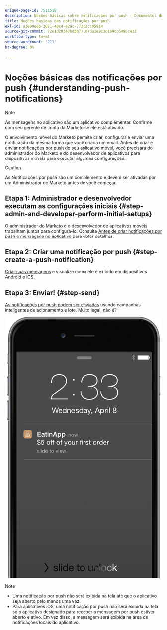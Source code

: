 ```yaml
---
unique-page-id: 7511518
description: Noções básicas sobre notificações por push - Documentos do Marketo - Documentação do produto
title: Noções básicas das notificações por push
exl-id: a3e99eeb-3671-40c4-82ac-773c2cc05914
source-git-commit: 72e1d29347bd5b77107da1e9c30169cb6490c432
workflow-type: tm+mt
source-wordcount: '211'
ht-degree: 0%

---
```


# Noções básicas das notificações por push {#understanding-push-notifications}

>[!NOTE]
>
>As mensagens no aplicativo são um aplicativo complementar. Confirme com seu gerente de conta da Marketo se ele está ativado.

O envolvimento móvel do Marketo permite criar, configurar e enviar uma notificação da mesma forma que você criaria um email.  Antes de criar e enviar notificações por push do seu aplicativo móvel, você precisará do administrador do Marketo e do desenvolvedor de aplicativos para dispositivos móveis para executar algumas configurações.

>[!CAUTION]
>
>As Notificações por push são um complemento e devem ser ativadas por um Administrador do Marketo antes de você começar.

## Etapa 1: Administrador e desenvolvedor executam as configurações iniciais {#step-admin-and-developer-perform-initial-setups}

O administrador do Marketo e o desenvolvedor de aplicativos móveis trabalham juntos para configurá-lo. Consulte [Antes de criar notificações por push e mensagens no aplicativo](/help/marketo/product-docs/mobile-marketing/admin/before-you-create-push-notifications-and-in-app-messages.md) para obter detalhes.

## Etapa 2: Criar uma notificação por push {#step-create-a-push-notification}

[Criar suas mensagens](/help/marketo/product-docs/mobile-marketing/push-notifications/create-a-push-notification.md) e visualize como ele é exibido em dispositivos Android e iOS.

## Etapa 3: Enviar! {#step-send}

[As notificações por push podem ser enviadas](/help/marketo/product-docs/mobile-marketing/push-notifications/send-a-mobile-push-notification.md) usando campanhas inteligentes de acionamento e lote. Muito legal, não é?

![](assets/image2015-4-27-8-3a41-3a43.png)

>[!NOTE]
>
>* Uma notificação por push não será exibida na tela até que o aplicativo seja aberto pelo menos uma vez.
>* Para aplicativos iOS, uma notificação por push não será exibida na tela se o aplicativo designado para receber a mensagem por push estiver aberto e ativo. Em vez disso, a mensagem será exibida na área de notificações locais do aplicativo.

